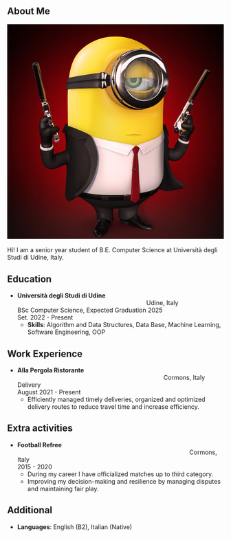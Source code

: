 ## About Me

<img class="profile-picture" src="minion.jpg">

Hi! I am a senior year student of B.E. Computer Science at Università degli Studi di Udine, Italy.

## Education

- __Università degli Studi di Udine__<span style="display:inline-block; width: 300px;"></span>Udine, Italy<br>
 BSc Computer Science, Expected Graduation 2025<span style="display:inline-block; width: 128px;"></span>Set. 2022 - Present<br>
    - __Skills__: Algorithm and Data Structures, Data Base, Machine Learning, Software Engineering, OOP

## Work Experience

- __Alla Pergola Ristorante__ <span style="display:inline-block; width: 340px;"></span>Cormons, Italy<br>
Delivery<span style="display:inline-block; width: 415px;"></span>August 2021 - Present<br>
    - Efficiently managed timely deliveries, organized and optimized delivery routes to reduce travel time and increase efficiency.

## Extra activities

- __Football Refree__ <span style="display:inline-block; width: 400px;"></span>Cormons, Italy<br>
2015 - 2020<br>
    - During my career I have officialized matches up to third category.
    - Improving my decision-making and resilience by managing disputes and maintaining fair play.


## Additional
- __Languages__: English (B2), Italian (Native)<br>
